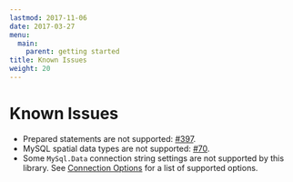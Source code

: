 ```yaml
---
lastmod: 2017-11-06
date: 2017-03-27
menu:
  main:
    parent: getting started
title: Known Issues
weight: 20
---
```


Known Issues
============

* Prepared statements are not supported: [#397](https://github.com/mysql-net/MySqlConnector/issues/397).
* MySQL spatial data types are not supported: [#70](https://github.com/mysql-net/MySqlConnector/issues/70).
* Some `MySql.Data` connection string settings are not supported by this library. See [Connection Options](connection-options/) for a list of supported options.
